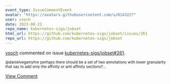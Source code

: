 ```yaml
---
event_type: IssueCommentEvent
avatar: "https://avatars.githubusercontent.com/u/814322?"
user: vsoch
date: 2023-08-21
repo_name: kubernetes-sigs/jobset
html_url: https://github.com/kubernetes-sigs/jobset/issues/261
repo_url: https://github.com/kubernetes-sigs/jobset
---
```


<a href='https://github.com/vsoch' target='_blank'>vsoch</a> commented on issue <a href='https://github.com/kubernetes-sigs/jobset/issues/261' target='_blank'>kubernetes-sigs/jobset#261</a>.

<small>@danielvegamyhre perhaps there should be a set of two annotations with lower granularity that say to add only the affinity or anti affinity sections?...</small>

<a href='https://github.com/kubernetes-sigs/jobset/issues/261' target='_blank'>View Comment</a>